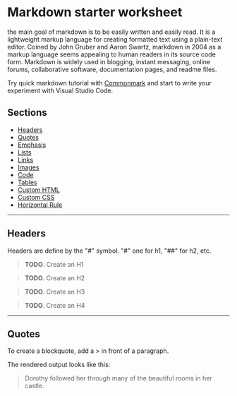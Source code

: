# Markdown starter worksheet
the main goal of markdown is to be easily written and easily read. It is a lightweight markup language for creating formatted text using a plain-text editor. Coined by  John Gruber and Aaron Swartz, markdown in 2004 as a markup language seems appealing to human readers in its source code form. Markdown is widely used in blogging, instant messaging, online forums, collaborative software, documentation pages, and readme files.

Try quick markdown tutorial with [Commonmark](https://commonmark.org/help/) and start to write your experiment with Visual Studio Code.

## Sections
- [Headers](#headers)
- [Quotes](#quotes)
- [Emphasis]()
- [Lists]()
- [Links]()
- [Images]()
- [Code]()
- [Tables]()
- [Custom HTML]()
- [Custom CSS]()
- [Horizontal Rule]()

---

## Headers
Headers are define by the "#" symbol. "#" one for h1, "##" for h2, etc.


>**TODO**. Create an H1

>**TODO**. Create an H2

>**TODO**. Create an H3

>**TODO**. Create an H4

---

## Quotes

To create a blockquote, add a > in front of a paragraph.

The rendered output looks like this:

>Dorothy followed her through many of the beautiful rooms in her castle.






